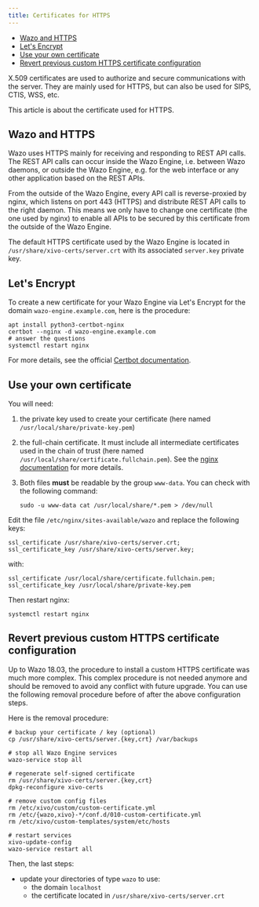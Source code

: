 ```yaml
---
title: Certificates for HTTPS
---
```


- [Wazo and HTTPS](#wazo-and-https)
- [Let's Encrypt](#lets-encrypt)
- [Use your own certificate](#use-your-own-certificate)
- [Revert previous custom HTTPS certificate configuration](#revert-previous-custom-https-certificate-configuration)

X.509 certificates are used to authorize and secure communications with the server. They are mainly
used for HTTPS, but can also be used for SIPS, CTIS, WSS, etc.

This article is about the certificate used for HTTPS.

## Wazo and HTTPS

Wazo uses HTTPS mainly for receiving and responding to REST API calls. The REST API calls can occur
inside the Wazo Engine, i.e. between Wazo daemons, or outside the Wazo Engine, e.g. for the web
interface or any other application based on the REST APIs.

From the outside of the Wazo Engine, every API call is reverse-proxied by nginx, which listens on
port 443 (HTTPS) and distribute REST API calls to the right daemon. This means we only have to
change one certificate (the one used by nginx) to enable all APIs to be secured by this certificate
from the outside of the Wazo Engine.

The default HTTPS certificate used by the Wazo Engine is located in
`/usr/share/xivo-certs/server.crt` with its associated `server.key` private key.

## Let's Encrypt

To create a new certificate for your Wazo Engine via Let's Encrypt for the domain
`wazo-engine.example.com`, here is the procedure:

```shell
apt install python3-certbot-nginx
certbot --nginx -d wazo-engine.example.com
# answer the questions
systemctl restart nginx
```

For more details, see the official
[Certbot documentation](https://certbot.eff.org/instructions?ws=nginx&os=debian-10).

## Use your own certificate

You will need:

1. the private key used to create your certificate (here named `/usr/local/share/private-key.pem`)
2. the full-chain certificate. It must include all intermediate certificates used in the chain of
   trust (here named `/usr/local/share/certificate.fullchain.pem`). See the
   [nginx documentation](https://nginx.org/en/docs/http/configuring_https_servers.html#chains) for
   more details.
3. Both files **must** be readable by the group `www-data`. You can check with the following
   command:

    ```shell
    sudo -u www-data cat /usr/local/share/*.pem > /dev/null
    ```

Edit the file `/etc/nginx/sites-available/wazo` and replace the following keys:

```nginx
ssl_certificate /usr/share/xivo-certs/server.crt;
ssl_certificate_key /usr/share/xivo-certs/server.key;
```

with:

```nginx
ssl_certificate /usr/local/share/certificate.fullchain.pem;
ssl_certificate_key /usr/local/share/private-key.pem
```

Then restart nginx:

```shell
systemctl restart nginx
```

## Revert previous custom HTTPS certificate configuration

Up to Wazo 18.03, the procedure to install a custom HTTPS certificate was much more complex. This
complex procedure is not needed anymore and should be removed to avoid any conflict with future
upgrade. You can use the following removal procedure before of after the above configuration steps.

Here is the removal procedure:

```shell
# backup your certificate / key (optional)
cp /usr/share/xivo-certs/server.{key,crt} /var/backups

# stop all Wazo Engine services
wazo-service stop all

# regenerate self-signed certificate
rm /usr/share/xivo-certs/server.{key,crt}
dpkg-reconfigure xivo-certs

# remove custom config files
rm /etc/xivo/custom/custom-certificate.yml
rm /etc/{wazo,xivo}-*/conf.d/010-custom-certificate.yml
rm /etc/xivo/custom-templates/system/etc/hosts

# restart services
xivo-update-config
wazo-service restart all
```

Then, the last steps:

- update your directories of type `wazo` to use:
  - the domain `localhost`
  - the certificate located in `/usr/share/xivo-certs/server.crt`
